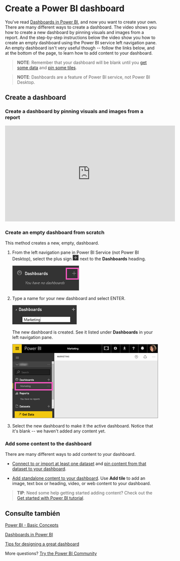 <properties
   pageTitle="Create a Power BI dashboard"
   description="Create a Power BI dashboard"
   services="powerbi"
   documentationCenter=""
   authors="mihart"
   manager="mblythe"
   backup=""
   editor=""
   tags=""
   featuredVideoId="lJKgWnvl6bQ"
   qualityFocus="monitoring"
   qualityDate="03/15/2016"/>

<tags
   ms.service="powerbi"
   ms.devlang="NA"
   ms.topic="article"
   ms.tgt_pltfrm="NA"
   ms.workload="powerbi"
   ms.date="10/07/2016"
   ms.author="mihart"/>

# Create a Power BI dashboard

You've read <bpt id="p1">[</bpt>Dashboards in Power BI<ept id="p1">](powerbi-service-dashboards.md)</ept>, and now you want to create your own. There are many different ways to create a dashboard.  The video shows you how to create a new dashboard by pinning visuals and images from a report. And the step-by-step instructions below the video show you how to create an empty dashboard using the Power BI service left navigation pane. An empty dashboard isn't very useful though -- follow the links below, and at the bottom of the page, to learn how to add content to your dashboard.

><bpt id="p1">**</bpt>NOTE<ept id="p1">**</ept>: Remember that your dashboard will be blank until you <bpt id="p2">[</bpt>get some data<ept id="p2">](powerbi-service-get-data.md)</ept> and <bpt id="p3">[</bpt>pin some tiles<ept id="p3">](powerbi-service-dashboard-tiles.md)</ept>.

><bpt id="p1">**</bpt>NOTE<ept id="p1">**</ept>: Dashboards are a feature of Power BI service, not Power BI Desktop.

## Create a dashboard
### Create a dashboard by pinning visuals and images from a report

<iframe width="560" height="315" src="https://www.youtube.com/embed/lJKgWnvl6bQ" frameborder="0" allowfullscreen></iframe>

### Create an empty dashboard from scratch
This method creates a new, empty, dashboard.

1. From the left navigation pane in Power BI Service (not Power BI Desktop), select the plus sign <ph id="ph1">![](media/powerbi-service-create-a-dashboard/PBI_PlusIcon.png)</ph> next to the <bpt id="p1">**</bpt>Dashboards<ept id="p1">**</ept> heading.

    ![](media/powerbi-service-create-a-dashboard/dashboard.png)

2. Type a name for your new dashboard and select ENTER.

    ![](media/powerbi-service-create-a-dashboard/PBI_CreateDashNewName.png)

    The new dashboard is created.  See it listed under <bpt id="p1">**</bpt>Dashboards<ept id="p1">**</ept> in your left navigation pane.

    ![](media/powerbi-service-create-a-dashboard/new_dash.png)

3. Select the new dashboard to make it the active dashboard.  Notice that it's blank -- we haven't added any content yet.

### Add some content to the dashboard

There are many different ways to add content to your dashboard.

-  <bpt id="p1">[</bpt>Connect to or import at least one dataset<ept id="p1">](powerbi-service-get-data.md)</ept> and <bpt id="p2">[</bpt>pin content from that dataset to your dashboard<ept id="p2">](powerbi-service-dashboard-tiles.md)</ept>.  

- <bpt id="p1">[</bpt>Add standalone content to your dashboard<ept id="p1">](powerbi-service-add-a-widget-to-a-dashboard.md)</ept>. Use <bpt id="p1">**</bpt>Add tile<ept id="p1">**</ept> to add an image, text box or heading, video, or web content to your dashboard.

><bpt id="p1">**</bpt>TIP<ept id="p1">**</ept>: Need some help getting started adding content?  Check out the <bpt id="p1">[</bpt>Get started with Power BI tutorial<ept id="p1">](powerbi-service-get-started.md)</ept>.


## Consulte también

[Power BI - Basic Concepts](powerbi-service-basic-concepts.md)

[Dashboards in Power BI](powerbi-service-dashboards.md)

[Tips for designing a great dashboard](powerbi-service-tips-for-designing-a-great-dashboard.md)

More questions? [Try the Power BI Community](http://community.powerbi.com/)
